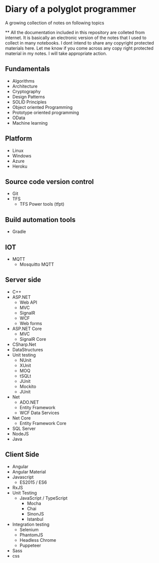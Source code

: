# Diary of a polyglot programmer

A growing collection of notes on following topics

** All the documentation included in this repository are colleted from internet. It is basically an electronic version of the notes that I used to collect in many notebooks. I dont intend to share any copyright protected materials here. Let me know if you come across any copy right protected material in my notes. I will take appropriate action.

## Fundamentals

* Algorithms
* Architecture
* Cryptography
* Design Patterns
* SOLID Principles
* Object oriented Programming
* Prototype oriented programming
* OData
* Machine learning 

## Platform

* Linux
* Windows
* Azure
* Heroku

## Source code version control

* Git
* TFS
  * TFS Power tools (tfpt)

## Build automation tools

* Gradle

## IOT

* MQTT
  * Mosquitto MQTT

## Server side

* C++
* ASP.NET
  * Web API
  * MVC
  * SignalR
  * WCF
  * Web forms
* ASP.NET Core
  * MVC
  * SignalR Core
* CSharp.Net
* DataStructures
* Unit testing
  * NUnit
  * XUnit
  * MOQ
  * tSQLt
  * JUnit
  * Mockito
  * JUnit
* Net
  * ADO.NET
  * Entity Framework
  * WCF Data Services
* Net Core
  * Entity Framework Core
* SQL Server
* NodeJS
* Java

## Client Side

* Angular
* Angular Material
* Javascript
  * ES2015 / ES6
* RxJS
* Unit Testing
  * JavaScript / TypeScript
    * Mocha 
    * Chai
    * SinonJS
    * Istanbul
* Integration testing
  * Selenium
  * PhantomJS
  * Headless Chrome
  * Puppeteer
* Sass
* css
